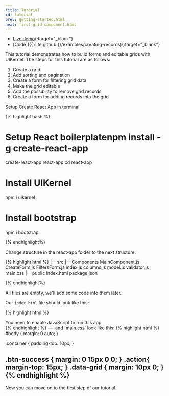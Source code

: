 ```yaml
---
title: Tutorial
id: tutorial
prev: getting-started.html
next: first-grid-component.html
---
```

* [Live demo](/examples/creating-records/){:target="_blank"}
* [Code]({{ site.github }}/examples/creating-records){:target="_blank"}

This tutorial demonstrates how to build forms and editable grids with UIKernel. The steps for this tutorial are as follows:

1. Create a grid
2. Add sorting and pagination
3. Create a form for filtering grid data
4. Make the grid editable
5. Add the possibility to remove grid records
6. Create a form for adding records into the grid

Setup Create React App in terminal

{% highlight bash %}
# Setup React boilerplatenpm install -g create-react-app
create-react-app react-app
cd react-app

# Install UIKernel
npm i uikernel

# Install bootstrap
npm i bootstrap

{% endhighlight%}

Change structure in the react-app folder to the next structure:

{% highlight html %}
|-- src
    |-- Components
        MainComponent.js
        CreateForm.js
        FiltersForm.js
    index.js
    columns.js
    model.js
    validator.js
    main.css
|-- public
    index.html
package.json

{% endhighlight%}

All files are empty, we'll add some code into them later.

Our `index.html` file should look like this:

{% highlight html %}
<!DOCTYPE html>
<html lang="en">
  <head>
    <meta charset="utf-8" />
    <meta
      name="viewport"
      content="width=device-width, initial-scale=1, shrink-to-fit=no"
    />
    <meta name="theme-color" content="#000000" />
    <title>React App</title>
  </head>
  <body>
    <noscript>You need to enable JavaScript to run this app.</noscript>
    <div id="root"></div>
  </body>
</html>
{% endhighlight %}
---
and `main.css` look like this:
{% highlight html %}
#body {
    margin: 0 auto;
}

.container {
    padding-top: 10px;
}

.btn-success {
    margin: 0 15px 0 0;
}
.action{
    margin-top: 15px;
}
.data-grid {
    margin: 10px 0;
}
{% endhighlight %}
---
Now you can move on to the first step of our tutorial.
